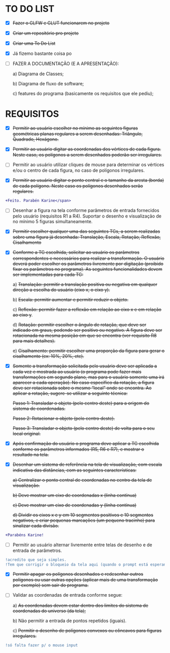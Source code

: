 # TO DO LIST

- [x] ~~Fazer o GLFW e GLUT funcionarem no projeto~~
- [x] ~~Criar um repositório pro projeto~~
- [x] ~~Criar uma To Do List~~
- [x] Já fizemo bastante coisa po
- [ ] FAZER A DOCUMENTAÇÃO (E A APRESENTAÇÃO):

    a) Diagrama de Classes;
    
    b) Diagrama de fluxo de software;
    
    c) features do programa (basicamente os requisitos que ele pediu);
    

# REQUISITOS
- [x] ~~Permitir ao usuário escolher no mínimo as seguintes figuras geométricas planas regulares a serem desenhadas: Triângulo, Quadrado, Hexágono.~~
- [x] ~~Permitir ao usuário digitar as coordenadas dos vértices de cada figura. Neste caso, os polígonos a serem desenhados poderão ser irregulares.~~
- [ ] Permitir ao usuário utilizar cliques de mouse para determinar os vértices e/ou o centro de cada figura, no caso de polígonos irregulares.

- [x] ~~Permitir ao usuário digitar o ponto central e o tamanho da aresta (borda) de cada polígono. Neste caso os polígonos desenhados serão regulares.~~ 

``` diff
+Feito. Parabén Karine</span>
```
- [ ] Desenhar a figura na tela conforme parâmetros de entrada fornecidos pelo usuário (requisitos R1 a R4). Suportar o desenho e visualização de no mínimo 5 figuras simultaneamente.

- [x] ~~Permitir escolher qualquer uma das seguintes TGs, a serem realizadas sobre uma figura já desenhada: Translação, Escala, Rotação, Reflexão, Cisalhamento~~
- [x] ~~Conforme a TG escolhida, solicitar ao usuário os parâmetros correspondentes e necessários para realizar a transformação. O usuário deverá poder escolher os parâmetros livremente por digitação (proibido fixar os parâmetros no programa). 
As seguintes funcionalidades devem ser implementadas para cada TG:~~

    a) ~~Translação: permitir a translação positiva ou negativa em qualquer direção a  escolha do usuário (eixo x, o eixo y).~~

    b) ~~Escala: permitir aumentar e permitir reduzir o objeto.~~

    c) ~~Reflexão: permitir fazer a reflexão em relação ao eixo x e em relação ao eixo y~~.

    d) ~~Rotação: permitir escolher o ângulo de rotação, que deve ser indicado em graus, podendo ser positivo ou negativo. A figura deve ser rotacionada na mesma posição em que se encontra (ver requisito R8 para mais detalhes).~~

    e) ~~Cisalhamento: permitir escolher uma proporção da figura para gerar o cisalhamento (ex: 10%, 20%, etc).~~ 

- [x] ~~Somente a transformação solicitada pelo usuário deve ser aplicada a cada vez e mostrada ao usuário (o programa pode fazer mais transformações em segundo plano, mas para o usuário somente uma irá aparecer a cada operação). 
No caso específico da rotação, a figura deve ser rotacionada sobre o mesmo “local” onde se encontra. Ao aplicar a rotação, sugere-se utilizar a seguinte técnica:~~

  ~~Passo 1: Transladar o objeto (pelo centro deste) para a origem do sistema de coordenadas.~~

  ~~Passo 2: Rotacionar o objeto (pelo centro deste).~~

  ~~Passo 3: Transladar o objeto (pelo centro deste) de volta para o seu local original.~~

- [x] ~~Após confirmação do usuário o programa deve aplicar a TG escolhida conforme os parâmetros informados (R5, R6 e R7), e mostrar o resultado na tela.~~
- [x] ~~Desenhar um sistema de referência na tela de visualização, com escala indicativa das distâncias, com as seguintes características:~~

    ~~a) Centralizar o ponto central de coordenadas no centro da tela de visualização.~~

    ~~b) Deve mostrar um eixo de coordenadas x (linha contínua)~~

    ~~c) Deve mostrar um eixo de coordenadas y (linha contínua)~~

    ~~d) Dividir os eixos x e y em 10 segmentos positivos e 10 segmentos negativos, e criar pequenas marcações (um pequeno tracinho) para sinalizar cada divisão.~~

```diff
+Parabéns Karine!
```

- [ ] Permitir ao usuário alternar livremente entre telas de desenho e de entrada de parâmetros.
  
```diff
!acredito que seja simples.
!Tem que corrigir o bloqueio da tela aqui (quando o prompt está esperando por um input do usuário)
``` 

- [x] ~~Permitir apagar os polígonos desenhados e redesenhar outros polígonos ou usar outras opções (aplicar mais de uma transformação por exemplo) sem sair do programa.~~

- [ ] Validar as coordenadas de entrada conforme segue:

    a) ~~As coordenadas devem estar dentro dos limites do sistema de coordenadas do universo (da tela);~~
    
    b) Não permitir a entrada de pontos repetidos (iguais).
    
    c) ~~Permitir o desenho de polígonos convexos ou côncavos para figuras irregulares.~~

```diff
!só falta fazer p/ o mouse input
```
